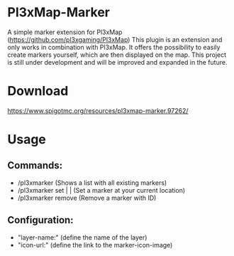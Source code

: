 # Pl3xMap-Marker
A simple marker extension for Pl3xMap (https://github.com/pl3xgaming/Pl3xMap)
This plugin is an extension and only works in combination with Pl3xMap. 
It offers the possibility to easily create markers yourself, which are then displayed on the map. 
This project is still under development and will be improved and expanded in the future.

# Download
https://www.spigotmc.org/resources/pl3xmap-marker.97262/

# Usage
## Commands:
- /pl3xmarker (Shows a list with all existing markers)
- /pl3xmarker set <ID> | <NAME> | <DESCRIPTION> (Set a marker at your current location)
- /pl3xmarker remove <ID> (Remove a marker with ID)

## Configuration:
- "layer-name:" (define the name of the layer)
- "icon-url:" (define the link to the marker-icon-image)
